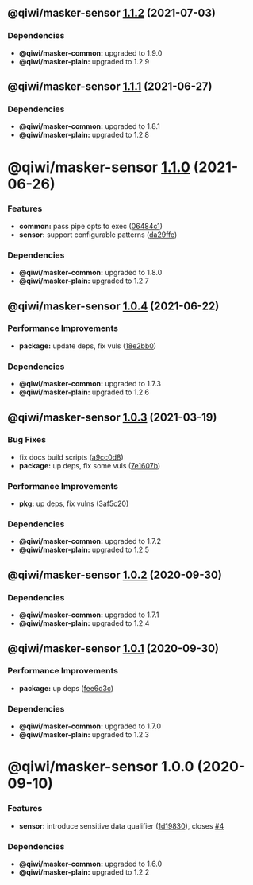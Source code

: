 ## @qiwi/masker-sensor [1.1.2](https://github.com/qiwi/masker/compare/@qiwi/masker-sensor@1.1.1...@qiwi/masker-sensor@1.1.2) (2021-07-03)





### Dependencies

* **@qiwi/masker-common:** upgraded to 1.9.0
* **@qiwi/masker-plain:** upgraded to 1.2.9

## @qiwi/masker-sensor [1.1.1](https://github.com/qiwi/masker/compare/@qiwi/masker-sensor@1.1.0...@qiwi/masker-sensor@1.1.1) (2021-06-27)





### Dependencies

* **@qiwi/masker-common:** upgraded to 1.8.1
* **@qiwi/masker-plain:** upgraded to 1.2.8

# @qiwi/masker-sensor [1.1.0](https://github.com/qiwi/masker/compare/@qiwi/masker-sensor@1.0.4...@qiwi/masker-sensor@1.1.0) (2021-06-26)


### Features

* **common:** pass pipe opts to exec ([06484c1](https://github.com/qiwi/masker/commit/06484c1614244336e2beceee1e5cd8208a4869bd))
* **sensor:** support configurable patterns ([da29ffe](https://github.com/qiwi/masker/commit/da29ffe9b10f307243865ad913a2f2b463f35cad))





### Dependencies

* **@qiwi/masker-common:** upgraded to 1.8.0
* **@qiwi/masker-plain:** upgraded to 1.2.7

## @qiwi/masker-sensor [1.0.4](https://github.com/qiwi/masker/compare/@qiwi/masker-sensor@1.0.3...@qiwi/masker-sensor@1.0.4) (2021-06-22)


### Performance Improvements

* **package:** update deps, fix vuls ([18e2bb0](https://github.com/qiwi/masker/commit/18e2bb098611e4477cb468551f5a56e94e4473b0))





### Dependencies

* **@qiwi/masker-common:** upgraded to 1.7.3
* **@qiwi/masker-plain:** upgraded to 1.2.6

## @qiwi/masker-sensor [1.0.3](https://github.com/qiwi/masker/compare/@qiwi/masker-sensor@1.0.2...@qiwi/masker-sensor@1.0.3) (2021-03-19)


### Bug Fixes

* fix docs build scripts ([a9cc0d8](https://github.com/qiwi/masker/commit/a9cc0d8458d5ea22d2a9a63d90ad6662894021d1))
* **package:** up deps, fix some vuls ([7e1607b](https://github.com/qiwi/masker/commit/7e1607b0434084188fe095763244c6cfd4f8c3b3))


### Performance Improvements

* **pkg:** up deps, fix vulns ([3af5c20](https://github.com/qiwi/masker/commit/3af5c205e875a69e0b841e69606f07928b9a3af7))





### Dependencies

* **@qiwi/masker-common:** upgraded to 1.7.2
* **@qiwi/masker-plain:** upgraded to 1.2.5

## @qiwi/masker-sensor [1.0.2](https://github.com/qiwi/masker/compare/@qiwi/masker-sensor@1.0.1...@qiwi/masker-sensor@1.0.2) (2020-09-30)





### Dependencies

* **@qiwi/masker-common:** upgraded to 1.7.1
* **@qiwi/masker-plain:** upgraded to 1.2.4

## @qiwi/masker-sensor [1.0.1](https://github.com/qiwi/masker/compare/@qiwi/masker-sensor@1.0.0...@qiwi/masker-sensor@1.0.1) (2020-09-30)


### Performance Improvements

* **package:** up deps ([fee6d3c](https://github.com/qiwi/masker/commit/fee6d3c517f58e603dd38dec686fcc647fef3c6a))





### Dependencies

* **@qiwi/masker-common:** upgraded to 1.7.0
* **@qiwi/masker-plain:** upgraded to 1.2.3

# @qiwi/masker-sensor 1.0.0 (2020-09-10)


### Features

* **sensor:** introduce sensitive data qualifier ([1d19830](https://github.com/qiwi/masker/commit/1d1983011154dcb77d908f417882c826fea51680)), closes [#4](https://github.com/qiwi/masker/issues/4)





### Dependencies

* **@qiwi/masker-common:** upgraded to 1.6.0
* **@qiwi/masker-plain:** upgraded to 1.2.2
